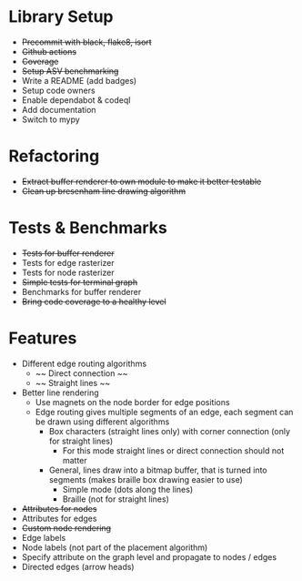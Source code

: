 # Library Setup

* ~~Precommit with black, flake8, isort~~
* ~~Github actions~~
* ~~Coverage~~
* ~~Setup ASV benchmarking~~
* Write a README (add badges)
* Setup code owners
* Enable dependabot & codeql
* Add documentation
* Switch to mypy

# Refactoring

* ~~Extract buffer renderer to own module to make it better testable~~
* ~~Clean up bresenham line drawing algorithm~~

# Tests & Benchmarks

* ~~Tests for buffer renderer~~
* Tests for edge rasterizer
* Tests for node rasterizer
* ~~Simple tests for terminal graph~~
* Benchmarks for buffer renderer
* ~~Bring code coverage to a healthy level~~

# Features

* Different edge routing algorithms
    * ~~ Direct connection ~~
    * ~~ Straight lines ~~
* Better line rendering
    * Use magnets on the node border for edge positions
    * Edge routing gives multiple segments of an edge, each segment can be drawn using different algorithms
        * Box characters (straight lines only) with corner connection (only for straight lines)
            * For this mode straight lines or direct connection should not matter
        * General, lines draw into a bitmap buffer, that is turned into segments (makes braille box drawing easier to use)
            * Simple mode (dots along the lines)
            * Braille (not for straight lines)
* ~~Attributes for nodes~~
* Attributes for edges
* ~~Custom node rendering~~
* Edge labels
* Node labels (not part of the placement algorithm)
* Specify attribute on the graph level and propagate to nodes / edges
* Directed edges (arrow heads)
